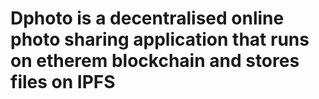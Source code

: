 # Dphoto is a decentralised online photo sharing application that runs on etherem blockchain and stores files on IPFS
